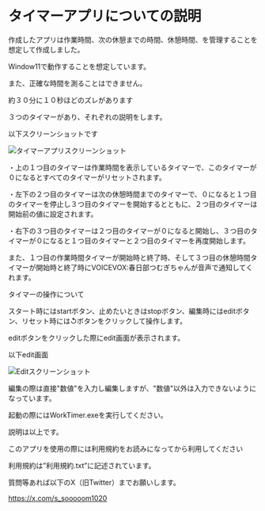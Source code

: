 # タイマーアプリについての説明

作成したアプリは作業時間、次の休憩までの時間、休憩時間、を管理することを想定して作成しました。

Window11で動作することを想定しています。

また、正確な時間を測ることはできません。

約３０分に１０秒ほどのズレがあります

３つのタイマーがあり、それぞれの説明をします。


以下スクリーンショットです

![タイマーアプリスクリーンショット ](https://github.com/som1020/WarkTimer/assets/166140640/9a15e0e4-84aa-4c4e-8b89-295a08f359b3)

・上の１つ目のタイマーは作業時間を表示しているタイマーで、このタイマーが０になるとすべてのタイマーがリセットされます。

・左下の２つ目のタイマーは次の休憩時間までのタイマーで、０になると１つ目のタイマーを停止し３つ目のタイマーを開始するとともに、２つ目のタイマーは開始前の値に設定されます。

・右下の３つ目のタイマーは２つ目のタイマーが０になると開始し、３つ目のタイマーが０になると１つ目のタイマーと２つ目のタイマーを再度開始します。

また、１つ目の作業時間タイマーが開始時と終了時、そして３つ目の休憩時間タイマーが開始時と終了時にVOICEVOX:春日部つむぎちゃんが音声で通知してくれます。


タイマーの操作について

スタート時にはstartボタン、止めたいときはstopボタン、編集時にはeditボタン、リセット時には↺ボタンをクリックして操作します。

editボタンをクリックした際にedit画面が表示されます。


以下edit画面

![Editスクリーンショット ](https://github.com/som1020/WarkTimer/assets/166140640/ac938b74-ba35-4ef0-bae7-62981c7e5492)

編集の際は直接"数値"を入力し編集しますが、"数値"以外は入力できないようになっています。


起動の際にはWorkTimer.exeを実行してください。

説明は以上です。

このアプリを使用の際には利用規約をお読みになってから利用してください

利用規約は”利用規約.txt”に記述されています。


質問等あれば以下のX（旧Twitter）までお願いします。

https://x.com/s_sooooom1020
